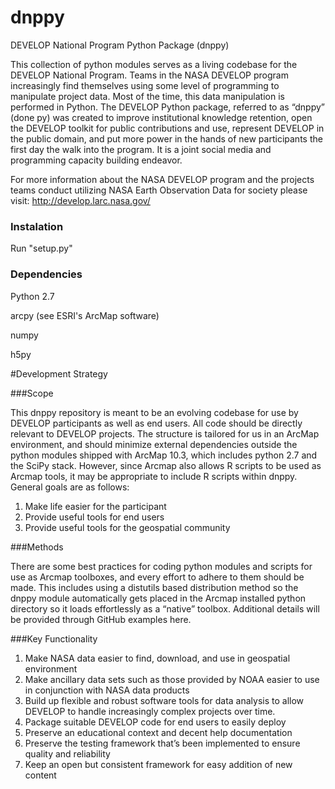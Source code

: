 ﻿# dnppy
DEVELOP National Program Python Package (dnppy)

This collection of python modules serves as a living codebase
for the DEVELOP National Program. Teams in the NASA DEVELOP program increasingly 
find themselves using some level of programming to manipulate project data. 
Most of the time, this data manipulation is performed in Python. The DEVELOP 
Python package, referred to as “dnppy” (done py) was created to improve institutional 
knowledge retention, open the DEVELOP toolkit for public contributions and 
use, represent DEVELOP in the public domain, and put more power in the hands 
of new participants the first day the walk into the program. It is a joint 
social media and programming capacity building endeavor.

For more information about the NASA DEVELOP program and the projects teams conduct 
utilizing NASA Earth Observation Data for society please visit: http://develop.larc.nasa.gov/

### Instalation
Run "setup.py"

### Dependencies

Python 2.7

arcpy  (see ESRI's ArcMap software)

numpy

h5py

#Development Strategy

###Scope

This dnppy repository is meant to be an evolving codebase for use by DEVELOP participants as well as end users. All code should be directly relevant to DEVELOP projects. The structure is tailored for us in an ArcMap environment, and should minimize external dependencies outside the python modules shipped with ArcMap 10.3, which includes python 2.7 and the SciPy stack. However, since Arcmap also allows R scripts to be used as Arcmap tools, it may be appropriate to include R scripts within dnppy. General goals are as follows:

1. Make life easier for the participant
2. Provide useful tools for end users
3. Provide useful tools for the geospatial community 

###Methods

There are some best practices for coding python modules and scripts for use as Arcmap toolboxes, and every effort to adhere to them should be made. This includes using a distutils based distribution method so the dnppy module automatically gets placed in the Arcmap installed python directory so it loads effortlessly as a “native” toolbox. Additional details will be provided through GitHub examples here.

###Key Functionality
1.	Make NASA data easier to find, download, and use in geospatial environment
2.	Make ancillary data sets such as those provided by NOAA easier to use in conjunction with NASA data products
3.	Build up flexible and robust software tools for data analysis to allow DEVELOP to handle increasingly complex projects over time.
4.	Package suitable DEVELOP code for end users to easily deploy
5.	Preserve an educational context and decent help documentation
6.	Preserve the testing framework that’s been implemented to ensure quality and reliability
7.	Keep an open but consistent framework for easy addition of new content
